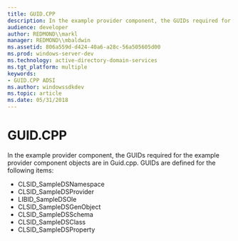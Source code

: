 ```yaml
---
title: GUID.CPP
description: In the example provider component, the GUIDs required for the example provider component objects are in Guid.cpp.
audience: developer
author: REDMOND\\markl
manager: REDMOND\\mbaldwin
ms.assetid: 806a559d-d424-40a6-a28c-56a505605d00
ms.prod: windows-server-dev
ms.technology: active-directory-domain-services
ms.tgt_platform: multiple
keywords:
- GUID.CPP ADSI
ms.author: windowssdkdev
ms.topic: article
ms.date: 05/31/2018
---
```


# GUID.CPP

In the example provider component, the GUIDs required for the example provider component objects are in Guid.cpp. GUIDs are defined for the following items:

-   CLSID\_SampleDSNamespace
-   CLSID\_SampleDSProvider
-   LIBID\_SampleDSOle
-   CLSID\_SampleDSGenObject
-   CLSID\_SampleDSSchema
-   CLSID\_SampleDSClass
-   CLSID\_SampleDSProperty

 

 




